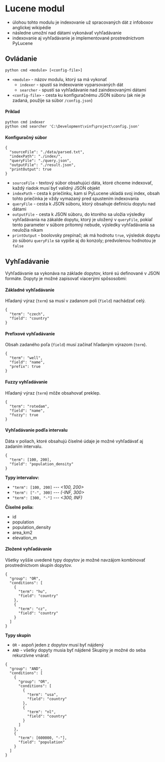 
# Lucene modul
* úlohou tohto modulu je indexovanie už spracovaných dát z infoboxov anglickej wikipédie
* následne umožní nad dátami vykonávať vyhľadávanie
* indexovanie aj vyhľadávanie je implementované prostredníctvom PyLucene

## Ovládanie
```
python cmd <module> [<config-file>]
```
* `<module>` - názov modulu, ktorý sa má vykonať
    * `indexer` - spustí sa indexovanie vyparsovaných dát
    * `searcher` - spustí sa vyhľadávanie nad zaindexovanými dátami
* `<config-file>` - cesta ku konfiguračnému JSON súboru (ak nie je zadaná, použije sa súbor `/config.json`)

#### Príklad
```
python cmd indexer
python cmd searcher 'C:\Development\vinf\project\config.json'
```

#### Konfiguračný súbor
```
{
  "sourceFile": "./data/parsed.txt",
  "indexPath": "./index/",
  "queryFile": "./query.json",
  "outputFile": "./result.json",
  "printOutput": true
}
```
* `sourceFile` - textový súbor obsahujúci dáta, ktoré chceme indexovať, každý riadok musí byť validný JSON objekt
* `indexPath` - cesta k priečinku, kam si PyLucene ukladá svoj index, obsah tohto priečinka je vždy vymazaný pred spustením indexovania
* `queryFile` - cesta k JSON súboru, ktorý obsahuje definíciu dopytu nad dátami
* `outputFile` - cesta k JSON súboru, do ktorého sa uložia výsledky vyhľadávania na zákalde dopytu, ktorý je uložený v `queryFile`, pokiaľ tento parameter v súbore prítomný nebude, výsledky vyhľadávania sa neuložia nikam
* `printOutput` - boolovsky prepínač; ak má hodnotu `true`, výsledok dopytu zo súboru `queryFile` sa vypíše aj do konzoly; predvolenou hodnotou je `false`

## Vyhľadávanie
Vyhľadávanie sa vykonáva na základe dopytov, ktoré sú definované v JSON formáte. Dopyty je možné zapisovať viacerými spôsosobmi:

#### Základné vyhľadávanie
Hľadaný výraz (`term`) sa musí v zadanom poli (`field`) nachádzať celý.
```
{
  "term": "czech",
  "field": "country"
}

```

#### Prefixové vyhľadávanie
Obsah zadaného poľa (`field`) musí začínať hľadaným výrazom (`term`).
```
{
  "term": "well",
  "field": "name",
  "prefix": true
}
```

#### Fuzzy vyhľadávanie
Hľadaný výraz (`term`) môže obsahovať preklep.
```
{
  "term": "rotedam",
  "field": "name",
  "fuzzy": true
}

```

#### Vyhľadávanie podľa intervalu
Dáta v poliach, ktoré obsahujú číselné údaje je možné vyhľadávať aj zadaním intervalu.
```
{
  "term": [100, 200],
  "field": "population_density"
}
```
**Typy intervalov:**
* `"term": [100, 200]` --- *<100, 200>*
* `"term": ["-", 300]` --- *(-INF, 300>*
* `"term": [300, "-"]` --- *<300, INF)*

**Číselné polia:**
* id
* population
* population_density
* area_km2
* elevation_m

#### Zložené vyhľadávanie
Všetky vyššie uvedené typy dopytov je možné navzájom kombinovať prostredníctvom skupín dopytov.
```
{
  "group": "OR",
  "conditions": [
    {
      "term": "hu",
      "field": "country"
    },
    {
      "term": "cz",
      "field": "country"
    }
  ]
}
```
**Typy skupín**
* `OR` - aspoň jeden z dopytov musí byť nájdený
* `AND` - všetky dopyty musia byť nájdené
Skupiny je možné do seba rekurzívne vnárať:
```
{
  "group": "AND",
  "conditions": [
    {
      "group": "OR",
      "conditions": [
        {
          "term": "usa",
          "field": "country"
        },
        {
          "term": "nl",
          "field": "country"
        }
      ]
    },
    {
      "term": [600000, "-"],
      "field": "population"
    }
  ]
}

```
